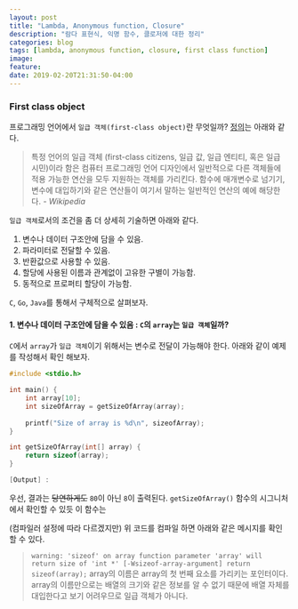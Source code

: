 ```yaml
---
layout: post
title: "Lambda, Anonymous function, Closure"
description: "람다 표현식, 익명 함수, 클로저에 대한 정리"
categories: blog
tags: [lambda, anonymous function, closure, first class function]
image:
feature:
date: 2019-02-20T21:31:50-04:00
---
```


### First class object
프로그래밍 언어에서 `일급 객체(first-class object)`란 무엇일까? [정의](https://ko.wikipedia.org/wiki/%EC%9D%BC%EA%B8%89_%EA%B0%9D%EC%B2%B4)는 아래와 같다.
> 특정 언어의 일급 객체 (first-class citizens, 일급 값, 일급 엔티티, 혹은 일급 시민)이라 함은 컴퓨터 프로그래밍 언어 디자인에서 일반적으로 다른 객체들에 적용 가능한 연산을 모두 지원하는 객체를 가리킨다. 함수에 매개변수로 넘기기, 변수에 대입하기와 같은 연산들이 여기서 말하는 일반적인 연산의 예에 해당한다. *- Wikipedia*

`일급 객체`로서의 조건을 좀 더 상세히 기술하면 아래와 같다.
1. 변수나 데이터 구조안에 담을 수 있음.
2. 파라미터로 전달할 수 있음.
3. 반환값으로 사용할 수 있음.
4. 할당에 사용된 이름과 관계없이 고유한 구별이 가능함.
5. 동적으로 프로퍼티 할당이 가능함.

`C`, `Go`, `Java`를 통해서 구체적으로 살펴보자.
#### 1. 변수나 데이터 구조안에 담을 수 있음 : `C`의 `array`는 `일급 객체`일까?
`C`에서 `array`가 `일급 객체`이기 위해서는 변수로 전달이 가능해야 한다. 아래와 같이 예제를 작성해서 확인 해보자.
```c     
#include <stdio.h>

int main() {
    int array[10];
    int sizeOfArray = getSizeOfArray(array);
     
    printf("Size of array is %d\n", sizeofArray);
}

int getSizeOfArray(int[] array) {
    return sizeof(array);
}

[Output] : 
```
우선, 결과는 ~~당연하게도~~ `80`이 아닌 `8`이 출력된다. `getSizeOfArray()` 함수의 시그니처에서 확인할 수 있듯 이 함수는 

(컴파일러 설정에 따라 다르겠지만) 위 코드를 컴파일 하면 아래와 같은 메시지를 확인할 수 있다.  
> `warning: 'sizeof' on array function parameter 'array' will return size of 'int *' [-Wsizeof-array-argument] return sizeof(array);`
  > array의 이름은 array의 첫 번째 요소를 가리키는 포인터이다. array의 이름만으로는 배열의 크기와 같은 정보를 알 수 없기 때문에 배열 자체를 대입한다고 보기 어려우므로 일급 객체가 아니다. 
